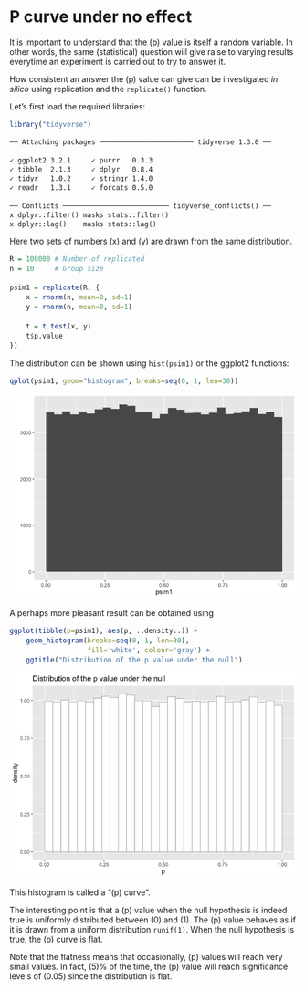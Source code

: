 P curve under no effect
================

It is important to understand that the \(p\) value is itself a random
variable. In other words, the same (statistical) question will give
raise to varying results everytime an experiment is carried out to try
to answer it.

How consistent an answer the \(p\) value can give can be investigated
*in silico* using replication and the `replicate()` function.

Let’s first load the required libraries:

``` r
library("tidyverse")
```

    ── Attaching packages ─────────────────────── tidyverse 1.3.0 ──

    ✓ ggplot2 3.2.1     ✓ purrr   0.3.3
    ✓ tibble  2.1.3     ✓ dplyr   0.8.4
    ✓ tidyr   1.0.2     ✓ stringr 1.4.0
    ✓ readr   1.3.1     ✓ forcats 0.5.0

    ── Conflicts ────────────────────────── tidyverse_conflicts() ──
    x dplyr::filter() masks stats::filter()
    x dplyr::lag()    masks stats::lag()

Here two sets of numbers \(x\) and \(y\) are drawn from the same
distribution.

``` r
R = 100000 # Number of replicated
n = 10     # Group size

psim1 = replicate(R, {
    x = rnorm(n, mean=0, sd=1)
    y = rnorm(n, mean=0, sd=1)
    
    t = t.test(x, y)
    t$p.value
})
```

The distribution can be shown using `hist(psim1)` or the ggplot2
functions:

``` r
qplot(psim1, geom="histogram", breaks=seq(0, 1, len=30))
```

![](exercise_1_files/figure-gfm/unnamed-chunk-2-1.png)<!-- -->

A perhaps more pleasant result can be obtained using

``` r
ggplot(tibble(p=psim1), aes(p, ..density..)) +
    geom_histogram(breaks=seq(0, 1, len=30),
                   fill='white', colour='gray') +
    ggtitle("Distribution of the p value under the null")
```

![](exercise_1_files/figure-gfm/unnamed-chunk-3-1.png)<!-- -->

This histogram is called a “\(p\) curve”.

The interesting point is that a \(p\) value when the null hypothesis is
indeed true is uniformly distributed between \(0\) and \(1\). The \(p\)
value behaves as if it is drawn from a uniform distribution `runif(1)`.
When the null hypothesis is true, the \(p\) curve is flat.

Note that the flatness means that occasionally, \(p\) values will reach
very small values. In fact, \(5\)% of the time, the \(p\) value will
reach significance levels of \(0.05\) since the distribution is flat.
